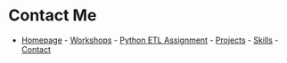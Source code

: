 # Contact Me

- [Homepage](README.md) - [Workshops](workshops.md) - [Python ETL Assignment](etl_assignment.md) - [Projects](projects.md) - [Skills](skills.md) - [Contact](contact.md)
